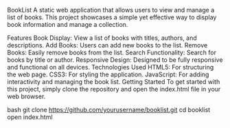 BookList
A static web application that allows users to view and manage a list of books. This project showcases a simple yet effective way to display book information and manage a collection.

Features
Book Display: View a list of books with titles, authors, and descriptions.
Add Books: Users can add new books to the list.
Remove Books: Easily remove books from the list.
Search Functionality: Search for books by title or author.
Responsive Design: Designed to be fully responsive and functional on all devices.
Technologies Used
HTML5: For structuring the web page.
CSS3: For styling the application.
JavaScript: For adding interactivity and managing the book list.
Getting Started
To get started with this project, simply clone the repository and open the index.html file in your web browser.

bash
git clone https://github.com/yourusername/booklist.git
cd booklist
open index.html
